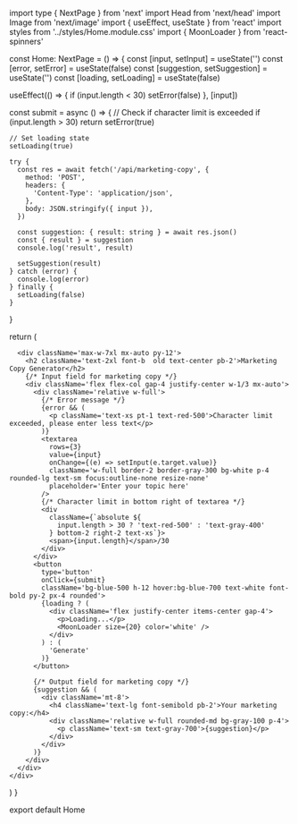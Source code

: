 import type { NextPage } from 'next'
import Head from 'next/head'
import Image from 'next/image'
import { useEffect, useState } from 'react'
import styles from '../styles/Home.module.css'
import { MoonLoader } from 'react-spinners'

const Home: NextPage = () => {
  const [input, setInput] = useState('')
  const [error, setError] = useState(false)
  const [suggestion, setSuggestion] = useState('')
  const [loading, setLoading] = useState(false)

  useEffect(() => {
    if (input.length < 30) setError(false)
  }, [input])

  const submit = async () => {
    // Check if character limit is exceeded
    if (input.length > 30) return setError(true)

    // Set loading state
    setLoading(true)

    try {
      const res = await fetch('/api/marketing-copy', {
        method: 'POST',
        headers: {
          'Content-Type': 'application/json',
        },
        body: JSON.stringify({ input }),
      })

      const suggestion: { result: string } = await res.json()
      const { result } = suggestion
      console.log('result', result)

      setSuggestion(result)
    } catch (error) {
      console.log(error)
    } finally {
      setLoading(false)
    }
  }

  return (
    <div className={styles.container}>
      <Head>
        <title>Marketing Copy Project</title>
        <meta name='description' content='Generated by create next app' />
        <link rel='icon' href='/favicon.ico' />
      </Head>

      <div className='max-w-7xl mx-auto py-12'>
        <h2 className='text-2xl font-b  old text-center pb-2'>Marketing Copy Generator</h2>
        {/* Input field for marketing copy */}
        <div className='flex flex-col gap-4 justify-center w-1/3 mx-auto'>
          <div className='relative w-full'>
            {/* Error message */}
            {error && (
              <p className='text-xs pt-1 text-red-500'>Character limit exceeded, please enter less text</p>
            )}
            <textarea
              rows={3}
              value={input}
              onChange={(e) => setInput(e.target.value)}
              className='w-full border-2 border-gray-300 bg-white p-4 rounded-lg text-sm focus:outline-none resize-none'
              placeholder='Enter your topic here'
            />
            {/* Character limit in bottom right of textarea */}
            <div
              className={`absolute ${
                input.length > 30 ? 'text-red-500' : 'text-gray-400'
              } bottom-2 right-2 text-xs`}>
              <span>{input.length}</span>/30
            </div>
          </div>
          <button
            type='button'
            onClick={submit}
            className='bg-blue-500 h-12 hover:bg-blue-700 text-white font-bold py-2 px-4 rounded'>
            {loading ? (
              <div className='flex justify-center items-center gap-4'>
                <p>Loading...</p>
                <MoonLoader size={20} color='white' />
              </div>
            ) : (
              'Generate'
            )}
          </button>

          {/* Output field for marketing copy */}
          {suggestion && (
            <div className='mt-8'>
              <h4 className='text-lg font-semibold pb-2'>Your marketing copy:</h4>
              <div className='relative w-full rounded-md bg-gray-100 p-4'>
                <p className='text-sm text-gray-700'>{suggestion}</p>
              </div>
            </div>
          )}
        </div>
      </div>
    </div>
  )
}

export default Home